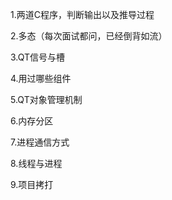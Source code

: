 1.两道C程序，判断输出以及推导过程

2.多态（每次面试都问，已经倒背如流）

3.QT信号与槽

4.用过哪些组件

5.QT对象管理机制

6.内存分区

7.进程通信方式

8.线程与进程

9.项目拷打